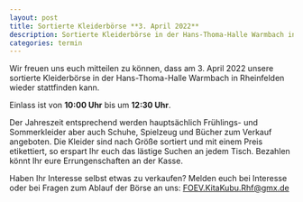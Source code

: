 ```yaml
---
layout: post
title: Sortierte Kleiderbörse **3. April 2022**
description: Sortierte Kleiderbörse in der Hans-Thoma-Halle Warmbach in Rheinfelden am 3. April 2022.
categories: termin
---
```


Wir freuen uns euch mitteilen zu können, dass am 3. April 2022 unsere sortierte Kleiderbörse in der Hans-Thoma-Halle Warmbach in Rheinfelden wieder stattfinden kann.

Einlass ist von **10:00 Uhr** bis um **12:30 Uhr**. 

Der Jahreszeit entsprechend werden hauptsächlich Frühlings- und Sommerkleider aber auch Schuhe, Spielzeug und Bücher zum Verkauf angeboten.
Die Kleider sind nach Größe sortiert und mit einem Preis etikettiert, so erspart Ihr euch das lästige Suchen an jedem Tisch.
Bezahlen könnt Ihr eure Errungenschaften an der Kasse.

Haben Ihr Interesse selbst etwas zu verkaufen?
Melden euch bei Interesse oder bei Fragen zum Ablauf der Börse an uns:
<FOEV.KitaKubu.Rhf@gmx.de>
